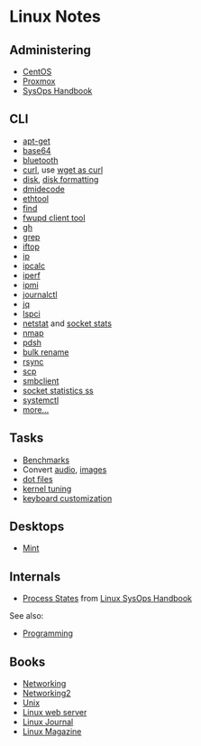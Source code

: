 # Linux Notes

## Administering

* [CentOS](/centos/)
* [Proxmox](/proxmox/)
* [SysOps Handbook](https://abarrak.gitbook.io/linux-sysops-handbook/)

## CLI

* [apt-get](cli-apt-get.html)
* [base64](cli-base64.html)
* [bluetooth](cli-bluetooth.html)
* [curl](cli-curl.html), use [wget as curl](cli-wget-as-curl.html)
* [disk](cli-disk.html), [disk formatting](cli-disk-format.html)
* [dmidecode](cli-dmidecode.html)
* [ethtool](cli-ethtool.html)
* [find](cli-find.html)
* [fwupd client tool](cli-fwupdmgr.html)
* [gh](cli-gh.html)
* [grep](cli-grep.html)
* [iftop](cli-iftop.html)
* [ip](cli-ip.html)
* [ipcalc](cli-ipcalc.html)
* [iperf](cli-iperf.html)
* [ipmi](cli-ipmi.html)
* [journalctl](cli-journalctl.html)
* [jq](cli-jq.html)
* [lspci](cli-lspci.html)
* [netstat](cli-netstat.html) and [socket stats](cli-ss.html)
* [nmap](cli-nmap.html)
* [pdsh](cli-pdsh.html)
* [bulk rename](cli-rename-files.html)
* [rsync](cli-rsync.html)
* [scp](cli-scp.html)
* [smbclient](cli-smbclient.html)
* [socket statistics ss](cli-ss.html)
* [systemctl](cli-systemctl.html)
* [more...](cli.html)


## Tasks

* [Benchmarks](benchmarks/)
* Convert [audio](convert-audio.html), [images](convert-image.html)
* [dot files](/apps/dot-files/)
* [kernel tuning](kernel-tuning.html)
* [keyboard customization](keyboard.html)

## Desktops

* [Mint](mint.html)

## Internals

* [Process States](https://raw.githubusercontent.com/abarrak/linux-sysops-handbook/main/images/process-states.png) from
[Linux SysOps Handbook](https://github.com/abarrak/linux-sysops-handbook/)

See also:

* [Programming](/programming/)

## Books

* [Networking](http://nnc3.com/mags/networking/)
* [Networking2](http://nnc3.com/mags/Networking2/)
* [Unix](http://nnc3.com/mags/unix3/)
* [Linux web server](http://nnc3.com/mags/lnXwwwsvr/)
* [Linux Journal](http://nnc3.com/mags/LM18/LJ/tocindex.html)
* [Linux Magazine](http://nnc3.com/mags/LM10/)
